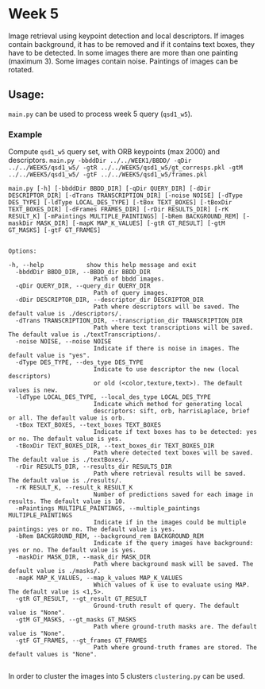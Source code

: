 ﻿# Week 5

Image retrieval using keypoint detection and local descriptors. If images contain background, it has to be removed and if it contains text boxes, they have to be detected. In some images there are more than one painting (maximum 3). Some images contain noise. Paintings of images can be rotated.

## Usage:
``main.py`` can be used to process week 5 query (``qsd1_w5``). 

### Example

Compute ``qsd1_w5`` query set, with ORB keypoints (max 2000) and descriptors. 
``
main.py -bbddDir ../../WEEK1/BBDD/ -qDir ../../WEEK5/qsd1_w5/ -gtR ../../WEEK5/qsd1_w5/gt_corresps.pkl -gtM ../../WEEK5/qsd1_w5/ -gtF ../../WEEK5/qsd1_w5/frames.pkl
``


``
 main.py [-h] [-bbddDir BBDD_DIR] [-qDir QUERY_DIR]
               [-dDir DESCRIPTOR_DIR] [-dTrans TRANSCRIPTION_DIR]
               [-noise NOISE] [-dType DES_TYPE] [-ldType LOCAL_DES_TYPE]
               [-tBox TEXT_BOXES] [-tBoxDir TEXT_BOXES_DIR]
               [-dFrames FRAMES_DIR] [-rDir RESULTS_DIR] [-rK RESULT_K]
               [-mPaintings MULTIPLE_PAINTINGS] [-bRem BACKGROUND_REM]
               [-maskDir MASK_DIR] [-mapK MAP_K_VALUES] [-gtR GT_RESULT]
               [-gtM GT_MASKS] [-gtF GT_FRAMES]
``

```

Options:

-h, --help            show this help message and exit
  -bbddDir BBDD_DIR, --BBDD_dir BBDD_DIR
                        Path of bbdd images.
  -qDir QUERY_DIR, --query_dir QUERY_DIR
                        Path of query images.
  -dDir DESCRIPTOR_DIR, --descriptor_dir DESCRIPTOR_DIR
                        Path where descriptors will be saved. The default value is ./descriptors/.
  -dTrans TRANSCRIPTION_DIR, --transcription_dir TRANSCRIPTION_DIR
                        Path where text transcriptions will be saved. The default value is ./textTranscriptions/.
  -noise NOISE, --noise NOISE
                        Indicate if there is noise in images. The default value is "yes".
  -dType DES_TYPE, --des_type DES_TYPE
                        Indicate to use descriptor the new (local descriptors)
                        or old (<color,texture,text>). The default values is new.
  -ldType LOCAL_DES_TYPE, --local_des_type LOCAL_DES_TYPE
                        Indicate which method for generating local
                        descriptors: sift, orb, harrisLaplace, brief or all. The default value is orb.
  -tBox TEXT_BOXES, --text_boxes TEXT_BOXES
                        Indicate if text boxes has to be detected: yes or no. The default value is yes.
  -tBoxDir TEXT_BOXES_DIR, --text_boxes_dir TEXT_BOXES_DIR
                        Path where detected text boxes will be saved. The default value is ./textBoxes/.
  -rDir RESULTS_DIR, --results_dir RESULTS_DIR
                        Path where retrieval results will be saved. The default value is ./results/.
  -rK RESULT_K, --result_k RESULT_K
                        Number of predictions saved for each image in results. The default value is 10.
  -mPaintings MULTIPLE_PAINTINGS, --multiple_paintings MULTIPLE_PAINTINGS
                        Indicate if in the images could be multiple paintings: yes or no. The default value is yes.
  -bRem BACKGROUND_REM, --background_rem BACKGROUND_REM
                        Indicate if the query images have background: yes or no. The default value is yes.
  -maskDir MASK_DIR, --mask_dir MASK_DIR
                        Path where background mask will be saved. The default value is ./masks/.
  -mapK MAP_K_VALUES, --map_k_values MAP_K_VALUES
                        Which values of k use to evaluate using MAP. The default value is <1,5>.
  -gtR GT_RESULT, --gt_result GT_RESULT
                        Ground-truth result of query. The default value is "None".
  -gtM GT_MASKS, --gt_masks GT_MASKS
                        Path where ground-truth masks are. The default value is "None".
  -gtF GT_FRAMES, --gt_frames GT_FRAMES
                        Path where ground-truth frames are stored. The default values is "None".
              
```

In order to cluster the images into 5 clusters ``clustering.py`` can be used.
